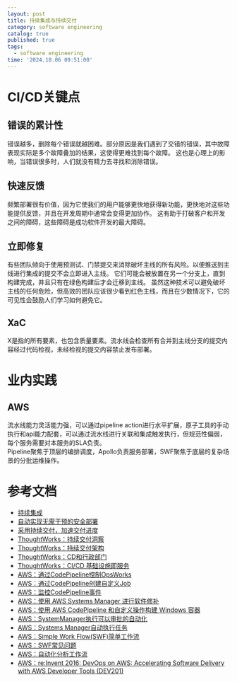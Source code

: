 ```yaml
---
layout: post
title: 持续集成与持续交付
category: software engineering
catalog: true
published: true
tags:
  - software engineering
time: '2024.10.06 09:51:00'
---
```

# CI/CD关键点
## 错误的累计性
错误越多，删除每个错误就越困难。部分原因是我们遇到了交错的错误，其中故障表现实际是多个故障叠加的结果，这使得更难找到每个故障。
这也是心理上的影响，当错误很多时，人们就没有精力去寻找和消除错误。

## 快速反馈
频繁部署很有价值，因为它使我们的用户能够更快地获得新功能，更快地对这些功能提供反馈，并且在开发周期中通常会变得更加协作。
这有助于打破客户和开发之间的障碍，这些障碍是成功软件开发的最大障碍。

## 立即修复
有些团队倾向于使用预测试、门禁提交来消除破坏主线的所有风险。以便推送到主线进行集成的提交不会立即进入主线。
它们可能会被放置在另一个分支上，直到构建完成，并且只有在绿色构建后才会迁移到主线。
虽然这种技术可以避免破坏主线的任何危险，但高效的团队应该很少看到红色主线，而且在少数情况下，它的可见性会鼓励人们学习如何避免它。

## XaC
X是指的所有要素，也包含质量要素。流水线会检查所有合并到主线分支的提交内容经过代码检视，未经检视的提交内容禁止发布部署。

# 业内实践

## AWS
流水线能力灵活能力强，可以通过pipeline action进行水平扩展，原子工具的手动执行和api能力配套，可以通过流水线进行关联和集成触发执行，但规范性偏弱，每个服务需要对本服务的SLA负责。  
Pipeline聚焦于顶层的编排调度，Apollo负责服务部署，SWF聚焦于底层的复杂场景的分批运维操作。

# 参考文档
- [持续集成](https://martinfowler.com/articles/continuousIntegration.html)
- [自动实现无需干预的安全部署](https://aws.amazon.com/cn/builders-library/automating-safe-hands-off-deployments/)
- [采用持续交付，加速交付进度](https://aws.amazon.com/cn/builders-library/going-faster-with-continuous-delivery/)
- [ThoughtWorks：持续交付洞察](https://www.thoughtworks.com/insights/topic/continuous-delivery)
- [ThoughtWorks：持续交付架构](https://www.thoughtworks.com/insights/blog/architecting-continuous-delivery)
- [ThoughtWorks：CD和行政部门](https://www.thoughtworks.com/insights/blog/cd-and-executive)
- [ThoughtWorks：CI/CD 基础设施即服务](https://www.thoughtworks.com/radar/techniques/ci-cd-infrastructure-as-a-service)
- [AWS：通过CodePipeline控制OpsWorks](https://docs.aws.amazon.com/opsworks/latest/userguide/other-services-cp-chef12-update.html)
- [AWS：通过CodePipeline创建自定义Job](https://docs.aws.amazon.com/codepipeline/latest/userguide/actions-create-custom-action.html)
- [AWS：监控CodePipeline事件](https://docs.aws.amazon.com/codepipeline/latest/userguide/detect-state-changes-cloudwatch-events.html#detect-state-events-action)
- [AWS：使用 AWS Systems Manager 进行软件修补](https://aws.amazon.com/cn/blogs/mt/software-patching-with-aws-systems-manager/)
- [AWS：使用 AWS CodePipeline 和自定义操作构建 Windows 容器](https://aws.amazon.com/cn/blogs/devops/building-windows-containers-with-aws-codepipeline-and-custom-actions/)
- [AWS：SystemManager执行可以审批的自动化](https://docs.aws.amazon.com/zh_cn/systems-manager/latest/userguide/running-automations-require-approvals.html)
- [AWS：Systems Manager自动执行任务](https://aws.amazon.com/cn/systems-manager/features/)
- [AWS：Simple Work Flow(SWF)简单工作流](https://docs.aws.amazon.com/zh_cn/amazonswf/latest/developerguide/swf-welcome.html)
- [AWS：SWF常见问题](https://aws.amazon.com/cn/swf/faqs/)
- [AWS：自动化分析工作流](https://aws.amazon.com/cn/blogs/big-data/automating-analytic-workflows-on-aws/)
- [AWS：re:Invent 2016: DevOps on AWS: Accelerating Software Delivery with AWS Developer Tools (DEV201)](https://www.youtube.com/watch?v=-ddpq2VQNxo)
